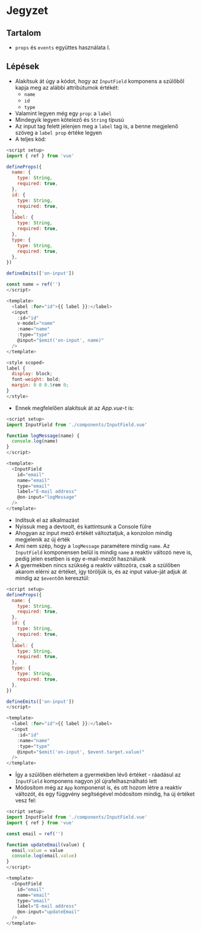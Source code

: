 # Jegyzet

## Tartalom

- `props` és `events` együttes használata I.

## Lépések

- Alakítsuk át úgy a kódot, hogy az `InputField` komponens a szülőből kapja meg az alábbi attribútumok értékét:
  - `name`
  - `id`
  - `type`
- Valamint legyen még egy `prop`: a `label`
- Mindegyik legyen kötelező és `String` típusú
- Az input tag felett jelenjen meg a `label` tag is, a benne megjelenő szöveg a `label prop` értéke legyen
- A teljes kód:

```js
<script setup>
import { ref } from 'vue'

defineProps({
  name: {
    type: String,
    required: true,
  },
  id: {
    type: String,
    required: true,
  },
  label: {
    type: String,
    required: true,
  },
  type: {
    type: String,
    required: true,
  },
})

defineEmits(['on-input'])

const name = ref('')
</script>

<template>
  <label :for="id">{{ label }}:</label>
  <input
    :id="id"
    v-model="name"
    :name="name"
    :type="type"
    @input="$emit('on-input', name)"
  />
</template>

<style scoped>
label {
  display: block;
  font-weight: bold;
  margin: 0 0 0.5rem 0;
}
</style>
```

- Ennek megfelelően alakítsuk át az *App.vue*-t is:

```js
<script setup>
import InputField from './components/InputField.vue'

function logMessage(name) {
  console.log(name)
}
</script>

<template>
  <InputField
    id="email"
    name="email"
    type="email"
    label="E-mail address"
    @on-input="logMessage"
  />
</template>
```

- Indítsuk el az alkalmazást
- Nyissuk meg a devtoolt, és kattintsunk a Console fülre
- Ahogyan az input mező értékét változtatjuk, a konzolon mindig megjelenik az új érték
- Ami nem szép, hogy a `logMessage` paramétere mindig `name`. Az `InputField` komponensen belül is mindig `name` a reaktív változó neve is, pedig jelen esetben is egy e-mail-mezőt használunk
- A gyermekben nincs szükség a reaktív változóra, csak a szülőben akarom elérni az értéket, így töröljük is, és az input value-ját adjuk át mindig az `$event`ön keresztül:

```js
<script setup>
defineProps({
  name: {
    type: String,
    required: true,
  },
  id: {
    type: String,
    required: true,
  },
  label: {
    type: String,
    required: true,
  },
  type: {
    type: String,
    required: true,
  },
})

defineEmits(['on-input'])
</script>

<template>
  <label :for="id">{{ label }}:</label>
  <input
    :id="id"
    :name="name"
    :type="type"
    @input="$emit('on-input', $event.target.value)"
  />
</template>
```

- Így a szülőben elérhetem a gyermekben lévő értéket - ráadásul az `InputField`
  komponens nagyon jól újrafelhasználható lett
- Módosítom még az `App` komponenst is, és ott hozom létre a reaktív változót, és egy függvény segítségével módosítom mindig, ha új értéket vesz fel:

```js
<script setup>
import InputField from './components/InputField.vue'
import { ref } from 'vue'

const email = ref('')

function updateEmail(value) {
  email.value = value
  console.log(email.value)
}
</script>

<template>
  <InputField
    id="email"
    name="email"
    type="email"
    label="E-mail address"
    @on-input="updateEmail"
  />
</template>
```
